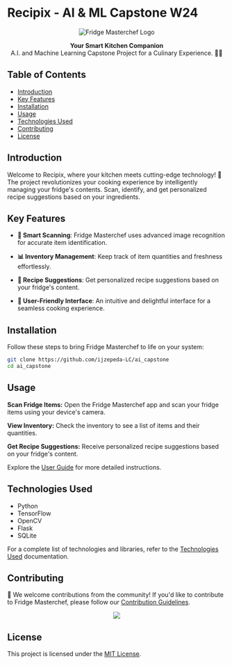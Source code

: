 # Recipix - AI & ML Capstone W24

<p align="center">
  <img src="https://www.lifewire.com/thmb/eZgqnW0I2vJojQEzNLlvCiFyL-o=/750x0/filters:no_upscale():max_bytes(150000):strip_icc():format(webp)/samsung-ha-ref-rf56k9540sr-family-hub-overview-5aa18f0e18ba010037c023a5.jpg" alt="Fridge Masterchef Logo">
</p>

<div align="center">
  <strong>Your Smart Kitchen Companion</strong>
  <br>
  A.I. and Machine Learning Capstone Project for a Culinary Experience. 🍏🍳
</div>

## Table of Contents

- [Introduction](#introduction)
- [Key Features](#key-features)
- [Installation](#installation)
- [Usage](#usage)
- [Technologies Used](#technologies-used)
- [Contributing](#contributing)
- [License](#license)

## Introduction

Welcome to Recipix, where your kitchen meets cutting-edge technology! 🌟 The project revolutionizes your cooking experience by intelligently managing your fridge's contents. Scan, identify, and get personalized recipe suggestions based on your ingredients.

## Key Features

- **📸 Smart Scanning**: Fridge Masterchef uses advanced image recognition for accurate item identification.
  
- **📊 Inventory Management**: Keep track of item quantities and freshness effortlessly.

- **🍲 Recipe Suggestions**: Get personalized recipe suggestions based on your fridge's content.

- **🎨 User-Friendly Interface**: An intuitive and delightful interface for a seamless cooking experience.

## Installation

Follow these steps to bring Fridge Masterchef to life on your system:

```bash
git clone https://github.com/ijzepeda-LC/ai_capstone
cd ai_capstone
```
## Usage

**Scan Fridge Items:** Open the Fridge Masterchef app and scan your fridge items using your device's camera.

**View Inventory:** Check the inventory to see a list of items and their quantities.

**Get Recipe Suggestions:** Receive personalized recipe suggestions based on your fridge's content.

Explore the [User Guide](docs/user-guide.md) for more detailed instructions.

## Technologies Used

- Python
- TensorFlow
- OpenCV
- Flask
- SQLite

For a complete list of technologies and libraries, refer to the [Technologies Used](docs/technologies.md) documentation.

## Contributing

🚀 We welcome contributions from the community! If you'd like to contribute to Fridge Masterchef, please follow our [Contribution Guidelines](CONTRIBUTING.md).
<p align="center">
  <img src="https://img.thedailybeast.com/image/upload/c_crop,d_placeholder_euli9k,h_1440,w_2560,x_0,y_0/dpr_1.5/c_limit,w_1044/fl_lossy,q_auto/v1664843339/LG_smart_refigerator_review_zsenrg">
</p>

## License

This project is licensed under the [MIT License](LICENSE).
